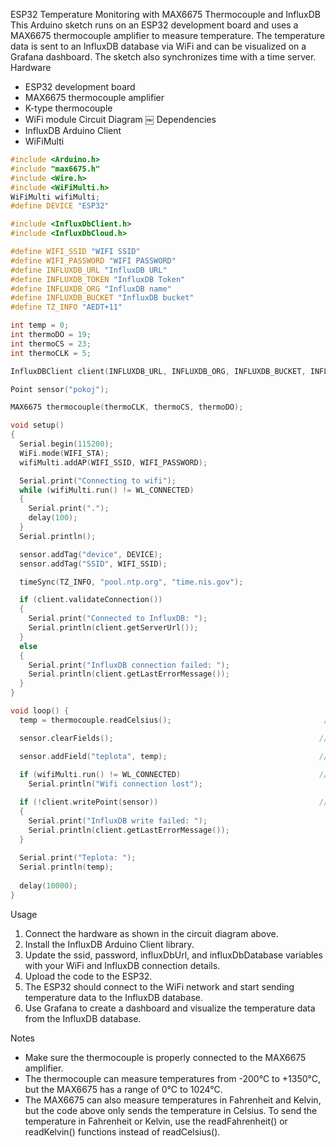 ESP32 Temperature Monitoring with MAX6675 Thermocouple and InfluxDB
This Arduino sketch runs on an ESP32 development board and uses a MAX6675 thermocouple amplifier to measure temperature. The temperature data is sent to an InfluxDB database via WiFi and can be visualized on a Grafana dashboard. The sketch also synchronizes time with a time server.
Hardware
* ESP32 development board
* MAX6675 thermocouple amplifier
* K-type thermocouple
* WiFi module
Circuit Diagram
￼
Dependencies
* InfluxDB Arduino Client
* WiFiMulti

```c++
#include <Arduino.h>
#include "max6675.h"
#include <Wire.h>
#include <WiFiMulti.h>
WiFiMulti wifiMulti;
#define DEVICE "ESP32"

#include <InfluxDbClient.h>
#include <InfluxDbCloud.h>

#define WIFI_SSID "WIFI SSID"
#define WIFI_PASSWORD "WIFI PASSWORD"
#define INFLUXDB_URL "InfluxDB URL"
#define INFLUXDB_TOKEN "InfluxDB Token"
#define INFLUXDB_ORG "InfluxDB name"
#define INFLUXDB_BUCKET "InfluxDB bucket"
#define TZ_INFO "AEDT+11"

int temp = 0; 
int thermoDO = 19;
int thermoCS = 23;
int thermoCLK = 5;

InfluxDBClient client(INFLUXDB_URL, INFLUXDB_ORG, INFLUXDB_BUCKET, INFLUXDB_TOKEN, InfluxDbCloud2CACert); 

Point sensor("pokoj"); 

MAX6675 thermocouple(thermoCLK, thermoCS, thermoDO);

void setup() 
{
  Serial.begin(115200);
  WiFi.mode(WIFI_STA);
  wifiMulti.addAP(WIFI_SSID, WIFI_PASSWORD);

  Serial.print("Connecting to wifi");
  while (wifiMulti.run() != WL_CONNECTED) 
  {
    Serial.print(".");
    delay(100);
  }
  Serial.println();

  sensor.addTag("device", DEVICE);
  sensor.addTag("SSID", WIFI_SSID);

  timeSync(TZ_INFO, "pool.ntp.org", "time.nis.gov");

  if (client.validateConnection())
  {
    Serial.print("Connected to InfluxDB: ");
    Serial.println(client.getServerUrl());
  } 
  else 
  {
    Serial.print("InfluxDB connection failed: ");
    Serial.println(client.getLastErrorMessage());
  }
}

void loop() {
  temp = thermocouple.readCelsius();                                  //Zaznamenáme teplotu

  sensor.clearFields();                                              //Smažeme pole (tagy zůstavají)

  sensor.addField("teplota", temp);                                  // Uložíme teplotu z čidlamdo proměnné
                              
  if (wifiMulti.run() != WL_CONNECTED)                               //Zkontrolujeme připojneí k WIFI a případně jej obnovíme
    Serial.println("Wifi connection lost");

  if (!client.writePoint(sensor))                                    //Zapíšeme datový bot
  {
    Serial.print("InfluxDB write failed: ");
    Serial.println(client.getLastErrorMessage());
  }
  
  Serial.print("Teplota: ");                                            //Vypíšeme teplotu v konzoli
  Serial.println(temp);
 
  delay(10000); 
}
```

Usage
1. Connect the hardware as shown in the circuit diagram above.
2. Install the InfluxDB Arduino Client library.
3. Update the ssid, password, influxDbUrl, and influxDbDatabase variables with your WiFi and InfluxDB connection details.
4. Upload the code to the ESP32.
5. The ESP32 should connect to the WiFi network and start sending temperature data to the InfluxDB database.
6. Use Grafana to create a dashboard and visualize the temperature data from the InfluxDB database.


Notes
* Make sure the thermocouple is properly connected to the MAX6675 amplifier.
* The thermocouple can measure temperatures from -200°C to +1350°C, but the MAX6675 has a range of 0°C to 1024°C.
* The MAX6675 can also measure temperatures in Fahrenheit and Kelvin, but the code above only sends the temperature in Celsius. To send the temperature in Fahrenheit or Kelvin, use the readFahrenheit() or readKelvin() functions instead of readCelsius().
